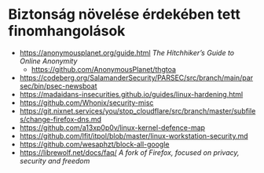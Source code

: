 # Biztonság növelése érdekében tett finomhangolások

* https://anonymousplanet.org/guide.html _The Hitchhiker’s Guide to Online Anonymity_
  * https://github.com/AnonymousPlanet/thgtoa
* https://codeberg.org/SalamanderSecurity/PARSEC/src/branch/main/parsec/bin/psec-newsboat
* https://madaidans-insecurities.github.io/guides/linux-hardening.html
* https://github.com/Whonix/security-misc
* https://git.nixnet.services/you/stop_cloudflare/src/branch/master/subfiles/change-firefox-dns.md
* https://github.com/a13xp0p0v/linux-kernel-defence-map
* https://github.com/lfit/itpol/blob/master/linux-workstation-security.md
* https://github.com/wesaphzt/block-all-google
* https://librewolf.net/docs/faq/ _A fork of Firefox, focused on privacy, security and freedom_
